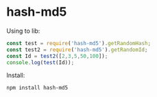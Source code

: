 # hash-md5

Using to lib:

```js
const test = require('hash-md5').getRandomHash;
const test2 = require('hash-md5').getRandomId;
const Id = test2([2,3,5,50,100]);
console.log(test(Id));
```

Install:
```npm
npm install hash-md5
```
